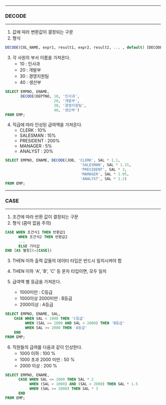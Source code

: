 -----
### DECODE
-----
1. 값에 따라 변환값이 결정되는 구문
2. 형식
```sql
DECODE(COL_NAME, expr1, result1, expr2, result2, ... , default) [DECODES]
```
3. 각 사원의 부서 이름을 가져온다.
   - 10 : 인사과
   - 20 : 개발부
   - 30 : 경영지원팀
   - 40 : 생산부
```sql
SELECT EMPNO, ENAME,
       DECODE(DEPTNO, 10, '인사과',
                      20, '개발부',
                      30, '경영지원팀',
                      40, '생산부')
FROM EMP;
```

4. 직급에 따라 인상된 급여액을 가져온다.
   - CLERK : 10%
   - SALESMAN : 15%
   - PRESIDENT : 200%
   - MANAGER : 5%
   - ANALYST : 20%

```sql
SELECT EMPNO, ENAME, DECODE(JOB, 'CLERK', SAL * 1.1,
                                  'SALESMAN', SAL * 1.15,
                                  'PRESIDENT', SAL * 3,
                                  'MAMAGER', SAL * 1.05,
                                  'ANALYST', SAL * 1.2)
FROM EMP;
```

-----
### CASE
-----
1. 조건에 따라 반환 값이 결정되는 구문
2. 형식 (콤마 없음 주의)
```sql
CASE WHEN 조건식1 THEN 반환값1
      WHEN 조건식2 THEN 반환값2
      ...
      ELSE 기타값
END [AS 별칭](=[CASE])
```
3. THEN 이하 출력 값들의 데이터 타입은 반드시 일치시켜야 함
4. THEN 이하 'A', 'B', 'C' 등 문자 타입이면, 모두 일치

5. 급여액 별 등급을 가져온다.
   - 1000미만 : C등급
   - 1000이상 2000미만 : B등급
   - 2000이상 : A등급
```sql
SELECT EMPNO, ENAME, SAL,
    CASE WHEN SAL < 1000 THEN 'C등급'
         WHEN (SAL >= 1000 AND SAL < 2000) THEN 'B등급'
         WHEN SAL >= 2000 THEN 'A등급'
    END
FROM EMP;
```

6. 직원들의 급여를 다음과 같이 인상한다.
   - 1000 이하 : 100 %
   - 1000 초과 2000 미만 : 50 %
   - 2000 이상 : 200 %
```sql
SELECT EMPNO, ENAME,
      CASE WHEN SAL <= 1000 THEN SAL * 2
           WHEN (SAL > 1000) AND (SAL < 2000) THEN SAL * 1.5
           WHEN (SAL >= 2000) THEN SAL * 3
      END
FROM EMP;
```
